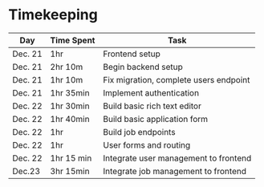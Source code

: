 # Timekeeping

| Day     | Time Spent | Task                                   |
| ------- | ---------- | -------------------------------------- |
| Dec. 21 | 1hr        | Frontend setup                         |
| Dec. 21 | 2hr 10m    | Begin backend setup                    |
| Dec. 21 | 1hr 10m    | Fix migration, complete users endpoint |
| Dec. 21 | 1hr 35min  | Implement authentication               |
| Dec. 22 | 1hr 30min  | Build basic rich text editor           |
| Dec. 22 | 1hr 40min  | Build basic application form           |
| Dec. 22 | 1hr        | Build job endpoints                    |
| Dec. 22 | 1hr        | User forms and routing                 |
| Dec. 22 | 1hr 15 min | Integrate user management to frontend  |
| Dec.23  | 3hr 15min  | Integrate job management to frontend   |
